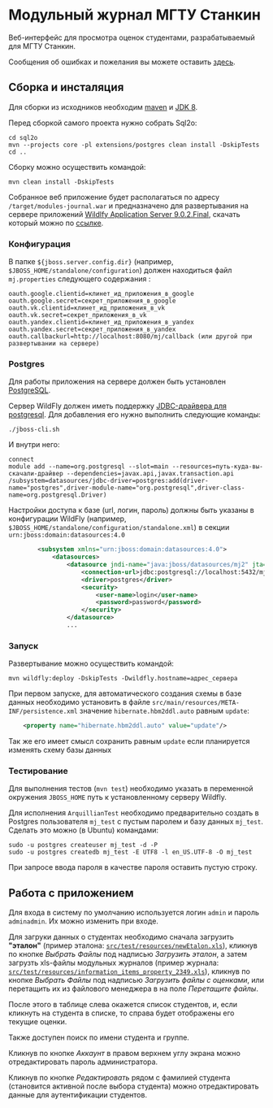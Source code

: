 # Модульный журнал МГТУ Станкин #

Веб-интерфейс для просмотра оценок студентами, разрабатываемый для МГТУ Станкин.

Сообщения об ошибках и пожелания вы можете оставить [здесь](https://bitbucket.org/NicolayMitropolsky/stankin-mj/issues?sort=status).

## Сборка и инсталяция ##

Для сборки из исходников необходим [maven](http://maven.apache.org/) и [JDK 8](http://www.oracle.com/technetwork/java/javase/downloads/jdk8-downloads-2133151.html).

Перед сборкой самого проекта нужно собрать Sql2o:

```text
cd sql2o
mvn --projects core -pl extensions/postgres clean install -DskipTests
cd ..
```

Сборку можно осуществить командой:
```text
mvn clean install -DskipTests
```

Собранное веб приложение будет располагаться по адресу `/target/modules-journal.war` и предназначено для развертывания на сервере приложений [Wildlfy Application Server 9.0.2.Final](http://wildfly.org/), скачать который можно по [ссылке](http://download.jboss.org/wildfly/9.0.2.Final/wildfly-9.0.2.Final.zip).

### Конфигурация

В папке `${jboss.server.config.dir}` (например, `$JBOSS_HOME/standalone/configuration`) должен находиться файл `mj.properties` следующего содержания :

```properties
oauth.google.clientid=клинет_ид_приложения_в_google
oauth.google.secret=секрет_приложения_в_google
oauth.vk.clientid=клинет_ид_приложения_в_vk
oauth.vk.secret=секрет_приложения_в_vk
oauth.yandex.clientid=клинет_ид_приложения_в_yandex
oauth.yandex.secret=секрет_приложения_в_yandex
oauth.callbackurl=http://localhost:8080/mj/callback (или другой при развертывании на сервере)
```


### Postgres

Для работы приложения на сервере должен быть установлен [PostgreSQL](https://www.postgresql.org/).

Сервер WildFly должен иметь поддержку [JDBC-драйвера для postgresql](https://jdbc.postgresql.org/download/postgresql-9.4.1212.jar). Для добавления его нужно выполнить следующие команды:

    ./jboss-cli.sh 
    
И внутри него:

    connect
    module add --name=org.postgresql --slot=main --resources=путь-куда-вы-скачали-драйвер --dependencies=javax.api,javax.transaction.api
    /subsystem=datasources/jdbc-driver=postgres:add(driver-name="postgres",driver-module-name="org.postgresql",driver-class-name=org.postgresql.Driver)

Настройки доступа к базе (url, логин, пароль) должны быть указаны в конфигурации WildFly
 (например, `$JBOSS_HOME/standalone/configuration/standalone.xml`) в секции `urn:jboss:domain:datasources:4.0`

```xml
        <subsystem xmlns="urn:jboss:domain:datasources:4.0">
            <datasources>
                <datasource jndi-name="java:jboss/datasources/mj2" jta="false" pool-name="mj-pg-datasource" enabled="true" use-java-context="true">
                    <connection-url>jdbc:postgresql://localhost:5432/mj</connection-url>
                    <driver>postgres</driver>
                    <security>
                        <user-name>login</user-name>
                        <password>password</password>
                    </security>
                </datasource>
                ...
```

### Запуск

Развертывание можно осуществить командой:
```text
mvn wildfly:deploy -DskipTests -Dwildfly.hostname=адрес_сервера
```

При первом запуске, для автоматического создания схемы в базе данных необходимо установить в файле
`src/main/resources/META-INF/persistence.xml` значение `hibernate.hbm2ddl.auto` равным `update`:

```xml
    <property name="hibernate.hbm2ddl.auto" value="update"/>
```

Так же его имеет смысл сохранить равным `update` если планируется изменять схему базы данных



### Тестирование ###

Для выполнения тестов (`mvn test`) необходимо указать в переменной окружения `JBOSS_HOME` путь к установленному серверу Wildfly.

Для исполнения `ArquillianTest` необходимо предварительно создать в Postgres пользователя `mj_test` с пустым паролем и базу данных `mj_test`.
Сделать это можно (в Ubuntu) командами:

    sudo -u postgres createuser mj_test -d -P
    sudo -u postgres createdb mj_test -E UTF8 -l en_US.UTF-8 -O mj_test

При запросе ввода пароля в качестве пароля оставить пустую строку.


## Работа с приложением ##

Для входа в систему по умолчанию используется логин `admin` и пароль `adminadmin`. Их можно изменить при входе.

Для загруки данных о студентах необходимо сначала загрузить **"эталон"** (пример эталона:     [`src/test/resources/newEtalon.xls`](src/test/resources/newEtalon.xls)), кликнув по кнопке *Выбрать Файлы* под надписью *Загрузить эталон*, а затем загрузть xls-файлы модульных журналов (пример журнала: [`src/test/resources/information_items_property_2349.xls`](src/test/resources/information_items_property_2349.xls)), кликнув по кнопке *Выбрать Файлы* под надписью *Загрузить файлы с оценками*, или перетащить их из файлового менеджера в на поле *Перетащите файлы*.

После этого в таблице слева окажется список студентов, и, если кликнуть на студента в списке, то справа будет отображены его текущие оценки.

Также доступен поиск по имени студента и группе.

Кликнув по кнопке *Аккаунт* в правом верхнем углу экрана можно отредактировать пароль администратора.

Кликнув по кнопке *Редактировать* рядом с фамилией студента (становится активной после выбора студента) можно отредактировать данные для аутентификации студентов.